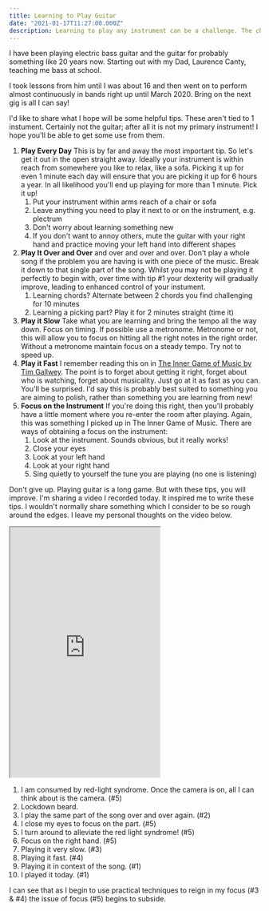 ```yaml
---
title: Learning to Play Guitar
date: "2021-01-17T11:27:00.000Z"
description: Learning to play any instrument can be a challenge. The challenge is to maintain continuous effort.
---
```


I have been playing electric bass guitar and the guitar for probably something like 20 years now. Starting out with my Dad, Laurence Canty, teaching me bass at school.

I took lessons from him until I was about 16 and then went on to perform almost continuously in bands right up until March 2020. Bring on the next gig is all I can say!

I'd like to share what I hope will be some helpful tips. These aren't tied to 1 instument. Certainly not the guitar; after all it is not my primary instrument! I hope you'll be able to get some use from them.

1. **Play Every Day** This is by far and away the most important tip. So let's get it out in the open straight away. Ideally your instrument is within reach from somewhere you like to relax, like a sofa. Picking it up for even 1 minute each day will ensure that you are picking it up for 6 hours a year. In all likelihood you'll end up playing for more than 1 minute. Pick it up!
   1. Put your instrument within arms reach of a chair or sofa
   2. Leave anything you need to play it next to or on the instrument, e.g. plectrum
   3. Don't worry about learning something new
   4. If you don't want to annoy others, mute the guitar with your right hand and practice moving your left hand into different shapes
2. **Play It Over and Over** and over and over and over. Don't play a whole song if the problem you are having is with one piece of the music. Break it down to that single part of the song. Whilst you may not be playing it perfectly to begin with, over time with tip #1 your dexterity will gradually improve, leading to enhanced control of your instument.
   1. Learning chords? Alternate between 2 chords you find challenging for 10 minutes
   2. Learning a picking part? Play it for 2 minutes straight (time it)
3. **Play it Slow** Take what you are learning and bring the tempo all the way down. Focus on timing. If possible use a metronome. Metronome or not, this will allow you to focus on hitting all the right notes in the right order. Without a metronome maintain focus on a steady tempo. Try not to speed up.
4. **Play it Fast** I remember reading this on in [The Inner Game of Music by Tim Gallwey][0]. The point is to forget about getting it right, forget about who is watching, forget about musicality. Just go at it as fast as you can. You'll be surprised. I'd say this is probably best suited to something you are aiming to polish, rather than something you are learning from new!
5. **Focus on the Instrument** If you're doing this right, then you'll probably have a little moment where you re-enter the room after playing. Again, this was something I picked up in The Inner Game of Music. There are ways of obtaining a focus on the instrument:
   1. Look at the instrument. Sounds obvious, but it really works!
   2. Close your eyes
   3. Look at your left hand
   4. Look at your right hand
   5. Sing quietly to yourself the tune you are playing (no one is listening)

Don't give up. Playing guitar is a long game. But with these tips, you will improve. I'm sharing a video I recorded today. It inspired me to write these tips. I wouldn't normally share something which I consider to be so rough around the edges. I leave my personal thoughts on the video below.

<iframe src="https://drive.google.com/file/d/1P6W-0j8_PoNMW5mBJeqvSlH8iJashbFv/preview" height="500"></iframe>

1. I am consumed by red-light syndrome. Once the camera is on, all I can think about is the camera. (#5)
2. Lockdown beard.
3. I play the same part of the song over and over again. (#2)
4. I close my eyes to focus on the part. (#5)
5. I turn around to alleviate the red light syndrome! (#5)
6. Focus on the right hand. (#5)
7. Playing it very slow. (#3)
8. Playing it fast. (#4)
9. Playing it in context of the song. (#1)
10. I played it today. (#1)

I can see that as I begin to use practical techniques to reign in my focus (#3 & #4) the issue of focus (#5) begins to subside.

[0]: https://theinnergame.com/inner-game-books/inner-game-of-music/
